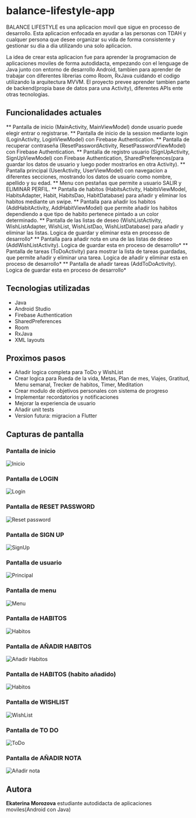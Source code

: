 # balance-lifestyle-app
BALANCE LIFESTYLE es una aplicacion movil que sigue en processo de desarrollo. Esta aplicacion enfocada en ayudar a las personas con TDAH y cualquer persona que desee organizar su vida de forma consistente y gestionar su dia a dia utilizando una solo aplicacion.

La idea de crear esta aplicacion fue para aprender la programacion de aplicaciones moviles de forma autodidacta, empezando con el lenguage de Java junto con entorno de desarrollo Android, tambien para aprender de trabajar con diferentes librerias como Room, RxJava cuidando el codigo utilizando la arquitectura MVVM. El proyecto prevee aprender tambien parte de backend(propia base de datos para una Activity), diferentes APIs ente otras tecnologias.

## Funcionalidades actuales

** Pantalla de inicio (MainActivity, MainViewModel) donde usuario puede elegir entrar o registrarse.
** Pantalla de inicio de la session mediante login (LoginActivity, LoginViewModel) con Firebase Authentication.
** Pantalla de recuperar contraseña (ResetPasswordActivity, ResetPasswordViewModel) con Firebase Authentication.
** Pantalla de registro usuario (SignUpActivity, SignUpViewModel) con Firebase Authentication, SharedPreferences(para guardar los datos de usuario y luego poder mostrarlos en otra Activity).
** Pantalla principal (UserActivity, UserViewModel) con navegacion a diferentes secciones, mostrando los datos de usuario como nombre, apellido y su edad.
** Menu con pestañas que permite a usuario SALIR y ELIMINAR PERFIL.
** Pantalla de habitos (HabitsActivity, HabitsViewModel, HabitsAdapter, Habit, HabitsDao, HabitDatabase) para añadir y eliminar los habitos mediante un swipe.
** Pantalla para añadir los habitos (AddHabitActivity, AddHabitViewModel) que permite añadir los habitos dependiendo a que tipo de habito pertenece pintado a un color determinado.
** Pantalla de las listas de deseo (WishListActivity, WishListAdapter, WishList, WishListDao, WishListDatabase) para añadir y eliminar las listas. Logica de guardar y eliminar esta en processo de desarrollo*
** Pantalla para añadir nota en una de las listas de deseo (AddWishListActivity). Logica de guardar esta en proceso de desarrollo*
** Pantalla de tareas (ToDoActivity) para mostrar la lista de tareas guardadas, que permite añadir y eliminar una tarea. Logica de añadir y eliminar esta en proceso de desarrollo*
** Pantalla de añadir tareas (AddToDoActivity). Logica de guardar esta en proceso de desarrollo*

## Tecnologias utilizadas

- Java
- Android Studio
- Firebase Authentication
- SharedPreferences
- Room
- RxJava
- XML layouts


## Proximos pasos

- Añadir logica completa para ToDo y WishList
- Crear logica para Rueda de la vida, Metas, Plan de mes, Viajes, Gratitud, Menu semanal, Trecker de habitos, Timer, Meditation
- Crear modulo de objetivos personales con sistema de progreso
- Implementar recordatorios y notificaciones
- Mejorar la experiencia de usuario
- Añadir unit tests
- Version futura: migracion a Flutter

## Capturas de pantalla

### Pantalla de inicio

![Inicio](screenshots/main_menu.jpg)

### Pantalla de LOGIN

![Login](screenshots/login_screen.jpg)

### Pantalla de RESET PASSWORD

![Reset password](screenshots/reset_screen.jpg)

### Pantalla de SIGN UP

![SignUp](screenshots/signup_screen.jpg)

### Pantalla de usuario

![Principal](screenshots/user_screen.jpg)

### Pantalla de menu

![Menu](screenshots/menu_user.jpg)

### Pantalla de HABITOS

![Habitos](screenshots/habit_screen0.jpg)

### Pantalla de AÑADIR HABITOS

![Añadir Habitos](screenshots/add_habit_screen.jpg)

### Pantalla de HABITOS (habito añadido)

![Habitos](screenshots/habit_screen1.jpg)

### Pantalla de WISHLIST

![WishList](screenshots/wishlist_screen.jpg)

### Pantalla de TO DO

![ToDo](screenshots/todo_screen.jpg)

### Pantalla de AÑADIR NOTA

![Añadir nota](screenshots/add_todo.jpg)




## Autora

**Ekaterina Morozova**
estudiante autodidacta de aplicaciones moviles(Android con Java)






